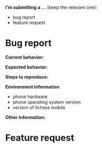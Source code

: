 <!--
WARNING: Failure to follow the issue template guidelines below will result in the issue being immediately closed.

Only bug reports/feature request issues should be opened here.

Before opening an issue, please check a similar issue is not already open (or closed). Duplicates or near-duplicates will be closed immediately.
-->

**I'm submitting a ...**  (keep the relevant one):
- bug report
- feature request


<!-- Fill out the relevant sections below and delete irrelevant sections. -->

# Bug report

**Current behavior:**

<!-- Describe how the bug manifests. -->

**Expected behavior:**

<!-- Describe what the behavior should be without the bug. -->

**Steps to reproduce:**

<!-- If you are able to illustrate the bug with an example, please provide steps to reproduce. -->

**Environment information**

<!-- Please supply full details of your development environment including: -->
- phone hardware
- phone operating system version
- version of lichess mobile

**Other information:**

<!-- List any other information that is relevant to your issue. -->

# Feature request
<!--
Feature requests should include as much detail as possible:

- A descriptive title
- Use case: why should this be implemented?
- If the feature changes current behavior, reasons why your solution is better
-->
